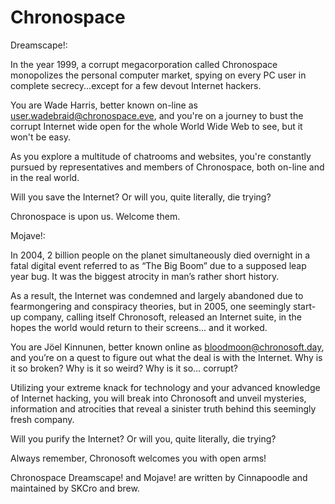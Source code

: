 # Chronospace
Dreamscape!:

In the year 1999, a corrupt megacorporation called Chronospace monopolizes the personal computer market, spying on every PC user in complete secrecy...except for a few devout Internet hackers.

You are Wade Harris, better known on-line as user.wadebraid@chronospace.eve, and you're on a journey to bust the corrupt Internet wide open for the whole World Wide Web to see, but it won't be easy. 

As you explore a multitude of chatrooms and websites, you're constantly pursued by representatives and members of Chronospace, both on-line and in the real world. 

Will you save the Internet? Or will you, quite literally, die trying?

Chronospace is upon us. Welcome them.



Mojave!:

In 2004, 2 billion people on the planet simultaneously died overnight in a fatal digital event referred to as “The Big Boom” due to a supposed leap year bug. It was the biggest atrocity in man’s rather short history.


As a result, the Internet was condemned and largely abandoned due to fearmongering and conspiracy theories, but in 2005, one seemingly start-up company, calling itself Chronosoft, released an Internet suite, in the hopes the world would return to their screens... and it worked.


You are Jöel Kinnunen, better known online as bloodmoon@chronosoft.day, and you’re on a quest to figure out what the deal is with the Internet. Why is it so broken? Why is it so weird? Why is it so… corrupt?


Utilizing your extreme knack for technology and your advanced knowledge of Internet hacking, you will break into Chronosoft and unveil mysteries, information and atrocities that reveal a sinister truth behind this seemingly fresh company.



Will you purify the Internet? Or will you, quite literally, die trying?



Always remember, Chronosoft welcomes you with open arms! 



Chronospace Dreamscape! and Mojave! are written by Cinnapoodle and maintained by SKCro and brew.
